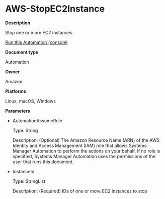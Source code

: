 # AWS\-StopEC2Instance<a name="automation-aws-stopec2instance"></a>

**Description**

Stop one or more EC2 instances\.

[Run this Automation \(console\)](https://console.aws.amazon.com/systems-manager/automation/execute/AWS-StopEC2Instance)

**Document type**

Automation

**Owner**

Amazon

**Platforms**

Linux, macOS, Windows

**Parameters**
+ AutomationAssumeRole

  Type: String

  Description: \(Optional\) The Amazon Resource Name \(ARN\) of the AWS Identity and Access Management \(IAM\) role that allows Systems Manager Automation to perform the actions on your behalf\. If no role is specified, Systems Manager Automation uses the permissions of the user that runs this document\.
+ InstanceId

  Type: StringList

  Description: \(Required\) IDs of one or more EC2 instances to stop